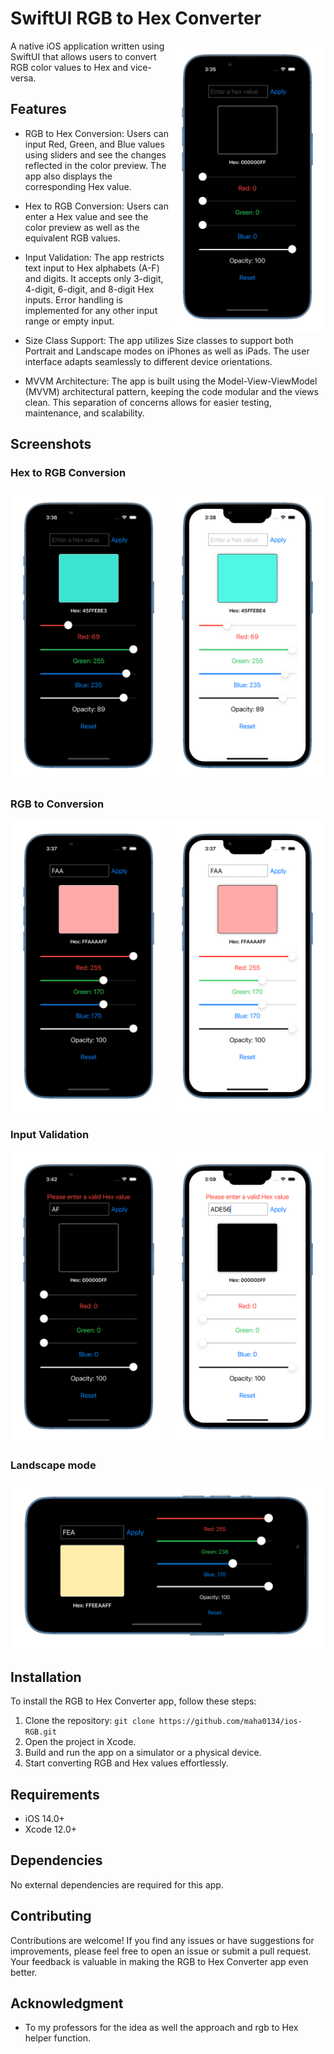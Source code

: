 # SwiftUI RGB to Hex Converter

<img src="iosRGB-home-dark.png" align="right" width="250" alt="ios RGB to HEX app home screenshot">
A native iOS application written using SwiftUI that allows users to convert RGB color values to Hex and vice-versa.

## Features

- RGB to Hex Conversion: Users can input Red, Green, and Blue values using sliders and see the changes reflected in the color preview. The app also displays the corresponding Hex value.

- Hex to RGB Conversion: Users can enter a Hex value and see the color preview as well as the equivalent RGB values.

- Input Validation: The app restricts text input to Hex alphabets (A-F) and digits. It accepts only 3-digit, 4-digit, 6-digit, and 8-digit Hex inputs. Error handling is implemented for any other input range or empty input.

- Size Class Support: The app utilizes Size classes to support both Portrait and Landscape modes on iPhones as well as iPads. The user interface adapts seamlessly to different device orientations.

- MVVM Architecture: The app is built using the Model-View-ViewModel (MVVM) architectural pattern, keeping the code modular and the views clean. This separation of concerns allows for easier testing, maintenance, and scalability.

## Screenshots

### Hex to RGB Conversion

<p float="left">
<img src="iosRGB-rgb-hex.png" width="250" alt="ios app HEX to RGB conversion screenshot dark mode">
<img src="iosRGB-rgb-hex-light.png" width="250" alt="ios  app HEX to RGB conversion screenshot light mode">
</p>

### RGB to Conversion

<p float="left">
<img src="iosRGB-hex-rgb.png" width="250" alt="ios app RGB to HEX conversion screenshot dark mode">
<img src="iosRGB-hex-rgb-light.png" width="250" alt="ios app RGB to HEX conversion screenshot dark mode">
</p>

### Input Validation

<p float="left">
<img src="iosRGB-input.png" width="250" alt="ios app input error screenshot dark mode">
<img src="iosRGB-input-light.png" width="250" alt="ios app input error screenshot light mode">
</p>

### Landscape mode

<img src="iosRGB-landscape.png" width="500" alt="landscape mode of iOS app">

## Installation

To install the RGB to Hex Converter app, follow these steps:

1. Clone the repository: `git clone https://github.com/maha0134/ios-RGB.git`
2. Open the project in Xcode.
3. Build and run the app on a simulator or a physical device.
4. Start converting RGB and Hex values effortlessly.

## Requirements

- iOS 14.0+
- Xcode 12.0+

## Dependencies

No external dependencies are required for this app.

## Contributing

Contributions are welcome! If you find any issues or have suggestions for improvements, please feel free to open an issue or submit a pull request. Your feedback is valuable in making the RGB to Hex Converter app even better.

## Acknowledgment

- To my professors for the idea as well the approach and rgb to Hex helper function.

